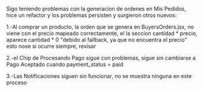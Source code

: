 Sigo teniendo problemas con la generacion de ordenes en Mis Pedidos, hice un refactor y los problemas persisten y surgieron otros nuevos:

1.-Al comprar un producto, la orden que se genera en BuyersOrders.jsx, no viene con el precio mapeado correctamente, el la seccion cantidad * precio, aparece cantidad * 0 "debido al fallback, ya que no encuentra el precio" esto nose si ocurre siempre, revisar

2.-el Chip de Procesando Pago sigue con problemas, sigue sin cambiarse a Pago Aceptado cuando payment_status = paid

3.-Las Notificaciones siguen sin funcionar, no se muestra ninguna en este proceso